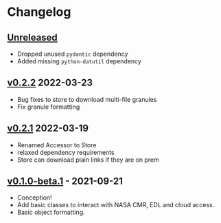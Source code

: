 # Changelog

## [Unreleased]
- Dropped unused `pydantic` dependency
- Added missing `python-datutil` dependency

## [v0.2.2] 2022-03-23
- Bug fixes to store to download multi-file granules
- Fix granule formatting

## [v0.2.1] 2022-03-19
- Renamed Accessor to Store
- relaxed dependency requirements
- Store can download plain links if they are on prem

## [v0.1.0-beta.1] - 2021-09-21

- Conception!
- Add basic classes to interact with NASA CMR, EDL and cloud access.
- Basic object formatting.

[Unreleased]: https://github.com/betolink/earthdata/compare/v0.1.0...HEAD
[v0.1.0-beta.1]: https://github.com/betolink/earthdata/releases/tag/v0.1.0-beta.1
[v0.2.1]: https://github.com/betolink/earthdata/releases/tag/v0.2.1
[v0.2.2]: https://github.com/betolink/earthdata/releases/tag/v0.2.2
